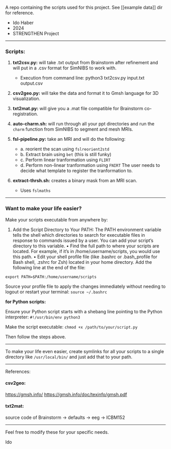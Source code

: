 A repo containing the scripts used for this project. See [[example data]] dir for reference.

- Ido Haber
- 2024
- STRENGTHEN Project

---

### Scripts:

1. **txt2csv.py:** will take .txt output from Brainstorm after refinement and will put in a .csv format for SimNIBS to work with.

   - Execution from command line: python3 txt2csv.py input.txt output.csv

2. **csv2geo.py:** will take the data and format it to Gmsh language for 3D visualization.
3. **txt2mat.py:** will give you a .mat file compatible for Brainstorm co-registration.
4. **auto-charm.sh:** will run through all your ppt directories and run the `charm` function from SimNIBS to segment and mesh MRIs.

5. **fsl-pipeline.py:** take an MRI and will do the following:

   - a. reorient the scan using `fslreorient2std`
   - b. Extract brain using `bet` (this is still funky)
   - c. Perform linear tranformation using `FLIRT`
   - d. Perform non-linear tranformation using `FNIRT`
     The user needs to decide what template to register the tranformation to.

6. **extract-thrsh.sh:** creates a binary mask from an MRI scan.
   - Uses `fslmaths`

---

### Want to make your life easier?

Make your scripts executable from anywhere by:

1. Add the Script Directory to Your PATH:
   The PATH environment variable tells the shell which directories to search for executable files in response to commands issued by a user. You can add your script’s directory to this variable.
   • Find the full path to where your scripts are located. For example, if it’s in /home/username/scripts, you would use this path.
   • Edit your shell profile file (like .bashrc or .bash_profile for Bash shell, .zshrc for Zsh) located in your home directory. Add the following line at the end of the file:

`export PATH=$PATH:/home/username/scripts`

Source your profile file to apply the changes immediately without needing to logout or restart your terminal: `source ~/.bashrc`

**for Python scripts:**

Ensure your Python script starts with a shebang line pointing to the Python interpreter: `#!/usr/bin/env python3`

Make the script executable: `chmod +x /path/to/your/script.py`

Then follow the steps above.

---

To make your life even easier, create symlinks for all your scripts to a single directory like `/usr/local/bin/` and just add that to your path.

---

References:

#### csv2geo:

https://gmsh.info/
https://gmsh.info/doc/texinfo/gmsh.pdf

#### txt2mat:

source code of Brainstorm -> defaults -> eeg -> ICBM152

---

Feel free to modify these for your specific needs.

Ido
